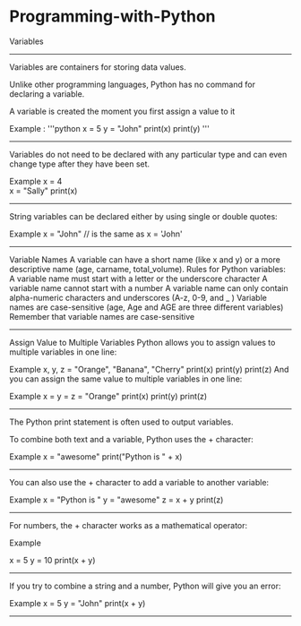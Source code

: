 # Programming-with-Python

 Variables

---

Variables are containers for storing data values.

Unlike other programming languages, Python has no command for declaring a variable.


A variable is created the moment you first assign a value to it

Example :
'''python
  x = 5
  y = "John"
  print(x)
  print(y)
'''

----

Variables do not need to be declared with any particular type and can even change type after they have been set.

Example
x = 4   
x = "Sally" 
print(x)

---

String variables can be declared either by using single or double quotes:

Example
x = "John"  // is the same as
x = 'John'


-----

Variable Names
A variable can have a short name (like x and y) or a more descriptive name (age, carname, total_volume). Rules for Python variables:
A variable name must start with a letter or the underscore character
A variable name cannot start with a number
A variable name can only contain alpha-numeric characters and underscores (A-z, 0-9, and _ )
Variable names are case-sensitive (age, Age and AGE are three different variables)
Remember that variable names are case-sensitive

-------------

Assign Value to Multiple Variables
Python allows you to assign values to multiple variables in one line:

Example
x, y, z = "Orange", "Banana", "Cherry"
print(x)
print(y)
print(z)
And you can assign the same value to multiple variables in one line:

Example
x = y = z = "Orange"
print(x)
print(y)
print(z)

----

The Python print statement is often used to output variables.

To combine both text and a variable, Python uses the + character:

Example
x = "awesome"
print("Python is " + x)

------

You can also use the + character to add a variable to another variable:

Example
x = "Python is "
y = "awesome"
z =  x + y
print(z)

-------

For numbers, the + character works as a mathematical operator:

Example

x = 5
y = 10
print(x + y)

--------

If you try to combine a string and a number, Python will give you an error:

Example
x = 5
y = "John"
print(x + y)

-----
